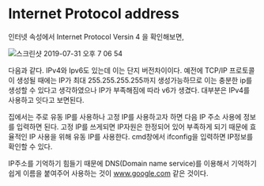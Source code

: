 # Internet Protocol address
인터넷 속성에서 Internet Protocol Versin 4 을 확인해보면,

![스크린샷 2019-07-31 오후 7 06 54](https://user-images.githubusercontent.com/44438752/62203620-7b988380-b3c6-11e9-8337-ea32b845120a.png)

다음과 같다. IPv4와 Ipv6도 있는데 이는 단지 버전차이이다. 예전에 TCP/IP 프로토콜이 생성될 때에는 IP가 최대 255.255.255.255까지 생성가능하므로 이는 충분한 ip를 생성할 수 있다고 생각하였으나 IP가 부족해짐에 따라 v6가 생겼다. 대부분은 IPv4를 사용하고 잇다고 보면된다. 

집에서는 주로 유동 IP를 사용하나 고정 IP를 사용하고자 하면 다음 IP 주소 사용에 정보를 입력하면 된다. 고정 IP를 쓰게되면 IP자원은 한정되어 있어 부족하게 되기 때문에 효율적인 IP 사용을 위해 유동 IP를 사용한다. cmd창에서 ifconfig을 입력하면 IP정보를 확인할 수 있다. 

IP주소를 기억하기 힘들기 때문에 DNS(Domain name service)를 이용해서 기억하기 쉽게 이름을 붙여주어 사용하는 것이 www.google.com 같은 것이다.
